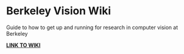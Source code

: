 # Berkeley Vision Wiki
Guide to how to get up and running for research in computer vision at Berkeley

**[LINK TO WIKI](https://github.com/alexsax/berkeley-vision-wiki/wiki)**
